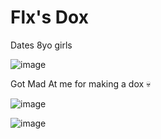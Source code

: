 <h1>Flx's Dox</h1>


Dates 8yo girls

![image](https://user-images.githubusercontent.com/98287650/231043325-e1e8742d-c27f-4ff9-86a8-e5c10efc749b.png)

Got Mad At me for making a dox 💀

![image](https://user-images.githubusercontent.com/98287650/231044202-1d1357f6-cd3a-4c19-9229-8c23711b9ef7.png)

![image](https://user-images.githubusercontent.com/98287650/231044146-238b101e-c6b2-4427-a958-a4f7be7e2b01.png)
